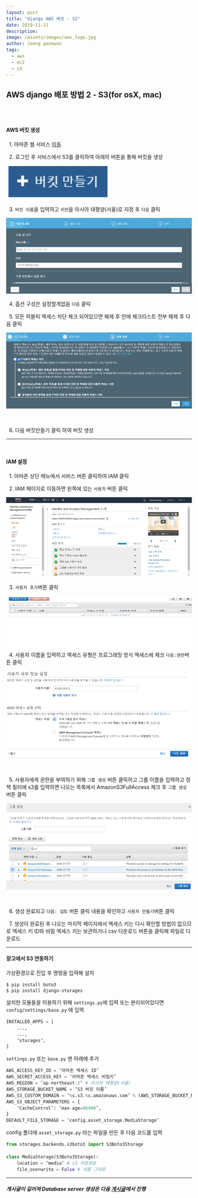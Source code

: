 ```yaml
---
layout: post
title: "django AWS 배포 - S3"
date: 2019-11-21
description:
image: /assets/images/aws_logo.jpg
author: Jeong geonwoo
tags:
  - aws
  - ec2
  - s3
---
```


## AWS django 배포 방법 2 - S3(for osX, mac)

<br/>
<br/>

#### AWS 버킷 생성
  
&nbsp; 1. 아마존 웹 서비스 [이동](https://aws.amazon.com)

&nbsp; 2. 로그인 후 서비스에서 S3를 클릭하여 아래의 버튼을 통해 버킷을 생성

![](/assets/images/aws_s3_bucket.png)

&nbsp; 3. `버킷 이름`을 입력하고 `리전`을 아시아 태평양(서울)로 지정 후 `다음` 클릭

![](/assets/images/aws_s3_region.png)

&nbsp; 4. 옵션 구성은 설정할게없음 `다음` 클릭

&nbsp; 5. 모든 퍼블릭 액세스 차단 체크 되어있으면 해체 후 안에 체크리스트 전부 해제 후 다음 클릭

![](/assets/images/aws_s3_access.png)

<br/>

&nbsp; 6. 다음 버킷만들기 클릭 하여 버킷 생성

---

<br/>

#### IAM 설정

&nbsp; 1. 아마존 상단 메뉴에서 서비스 버튼 클릭하여 IAM 클릭

&nbsp; 2. IAM 페이지로 이동하면 왼쪽에 있는 `사용자` 버튼 클릭

![](/assets/images/aws_s3_leftuser.png)

&nbsp; 3. `사용자 추가`버튼 클릭

![](/assets/images/aws_s3_adduser.png)
&nbsp; 4. 사용자 이름을 입력하고  액세스 유형은 프로그래밍 방식 엑세스에 체크 `다음:권한`버튼 클릭

![](/assets/images/aws_s3_nextauth.png)

<br/>

&nbsp; 5. 사용자에게 권한을 부여하기 위해 `그룹 생성` 버튼 클릭하고 그룹 이름을 입력하고 정책 필터에 s3를 입력하면 나오는 목록에서 AmazonS3FullAccess 체크 후 `그룹 생성` 버튼 클릭

![](/assets/images/aws_s3_creategroup.png)

<br/>

&nbsp; 6. 생성 완료되고 `다음: 검토` 버튼 클릭 내용을 확인하고 `사용자 만들기`버튼 클릭

&nbsp; 7. 생성이 완료된 후 나오는 마지막 페이지에서 엑세스 키는 다시 확인할 방법이 없으므로 액세스 키 ID와 비밀 엑세스 키는 보관하거나 csv 다운로드 버튼을 클릭해 파일로 다운로드

---

#### 장고에서 S3 연동하기

가상환경으로 진입 후 명령을 입력해 설치

    $ pip install boto3
    $ pip install django-storages

설치한 모듈들을 이용하기 위해 `settings.py`에 입력 또는 분리되어있다면 `config/settings/base.py` 에 입력
```python
INSTALLED_APPS = [
	...,
	...,
	‘storages’,
]
```

`settings.py` 또는 `base.py` 맨 아래에 추가
```python
AWS_ACCESS_KEY_ID = ‘아마존 액세스 ID’
AWS_SECRET_ACCESS_KEY = ‘아마존 액세스 비밀키’
AWS_REGION = ‘ap-northeast-2’ # 아시아 태평양(서울)
AWS_STORAGE_BUCKET_NAME = ‘S3 버킷 이름’
AWS_S3_CUSTOM_DOMAIN = ‘%s.s3.%s.amazonaws.com’ % (AWS_STORAGE_BUCKET_NAME, AWS_REGION)
AWS_S3_OBJECT_PARAMETERS = {
	‘CacheControl’: ‘max-age=86400’,
}
DEFAULT_FILE_STORAGE = ‘config.asset_storage.MediaStorage’
```

config 폴더에 `asset_storage.py` 라는 파일을 만든 후 다음 코드를 입력

```python
from storages.backends.s3boto3 import S3Boto3Storage

class MediaStorage(S3Boto3Storage):
	location = ‘media’ # s3 저장경로
	file_overwrite = False # 이름 그대로
```

---

##### 게시글이 길어져 Database server 생성은 다음 [게시글]()에서 진행